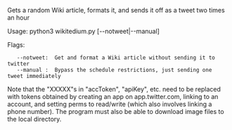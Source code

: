 Gets a random Wiki article, formats it, and sends it off as a tweet two times an hour

Usage: python3 wikitedium.py [--notweet|--manual]

Flags:

       --notweet:  Get and format a Wiki article without sending it to twitter
       --manual :  Bypass the schedule restrictions, just sending one tweet immediately

Note that the "XXXXX"s in "accToken", "apiKey", etc. need to be replaced with tokens obtained by creating an app on app.twitter.com, linking to an account, and setting perms to read/write (which also involves linking a phone number).  The program must also be able to download image files to the local directory.
